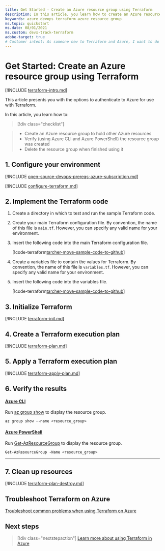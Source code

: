 ```yaml
---
title: Get Started - Create an Azure resource group using Terraform
description: In this article, you learn how to create an Azure resource group using Terraform
keywords: azure devops terraform azure resource group
ms.topic: quickstart
ms.date: 08/01/2021
ms.custom: devx-track-terraform
adobe-target: true
# Customer intent: As someone new to Terraform and Azure, I want to do something simple to confirm my Terraform installation.
---
```


# Get Started: Create an Azure resource group using Terraform

[!INCLUDE [terraform-intro.md](includes/terraform-intro.md)]

This article presents you with the options to authenticate to Azure for use with Terraform.

In this article, you learn how to:
> [!div class="checklist"]

> * Create an Azure resource group to hold other Azure resources
> * Verify (using Azure CLI and Azure PowerShell) the resource group was created
> * Delete the resource group when finished using it

## 1. Configure your environment

[!INCLUDE [open-source-devops-prereqs-azure-subscription.md](../includes/open-source-devops-prereqs-azure-subscription.md)]

[!INCLUDE [configure-terraform.md](includes/configure-terraform.md)]

## 2. Implement the Terraform code

1. Create a directory in which to test and run the sample Terraform code.

1. Create your main Terraform configuration file. By convention, the name of this file is `main.tf`. However, you can specify any valid name for your environment.

1. Insert the following code into the main Terraform configuration file.

    [!code-terraform[tarcher-move-sample-code-to-github](../../terraform_samples/quickstart/101-resource-group/main.tf)]

1. Create a variables file to contain the values for Terraform. By convention, the name of this file is `variables.tf`. However, you can specify any valid name for your environment.

1. Insert the following code into the variables file.

    [!code-terraform[tarcher-move-sample-code-to-github](../../terraform_samples/quickstart/101-resource-group/variables.tf)]

## 3. Initialize Terraform

[!INCLUDE [terraform-init.md](includes/terraform-init.md)]

## 4. Create a Terraform execution plan

[!INCLUDE [terraform-plan.md](includes/terraform-plan.md)]

## 5. Apply a Terraform execution plan

[!INCLUDE [terraform-apply-plan.md](includes/terraform-apply-plan.md)]

## 6. Verify the results

#### [Azure CLI](#tab/azure-cli)

Run [az group show](/cli/azure/group#az_group_show) to display the resource group.

```azurecli
az group show --name <resource_group>
```

#### [Azure PowerShell](#tab/azure-powershell)

Run [Get-AzResourceGroup](/powershell/module/az.resources/Get-AzResourceGroup) to display the resource group.

```azurepowershell
Get-AzResourceGroup -Name <resource_group>
```
---

## 7. Clean up resources

[!INCLUDE [terraform-plan-destroy.md](includes/terraform-plan-destroy.md)]

## Troubleshoot Terraform on Azure

[Troubleshoot common problems when using Terraform on Azure](troubleshoot.md)

## Next steps

> [!div class="nextstepaction"] 
> [Learn more about using Terraform in Azure](/azure/terraform)